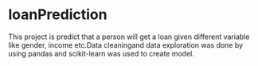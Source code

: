 # loanPrediction
This project is predict that a person will get a loan given different variable like gender, income etc.Data cleaningand data exploration was done by using pandas and scikit-learn was used to create model.
